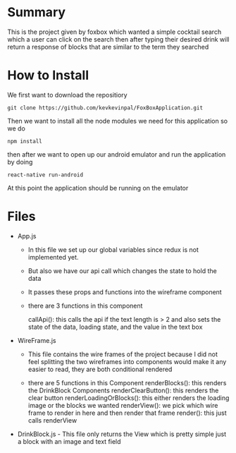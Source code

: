 # Summary
<p>This is the project given by foxbox which wanted a simple cocktail search which a user can click on the search then after typing their desired drink will return a response of blocks that are similar to the term they searched<p>
	

# How to Install
We first want to download the repositiory

`git clone https://github.com/kevkevinpal/FoxBoxApplication.git`

Then we want to install all the node modules we need for this application so we do

`npm install`

then after we want to open up our android emulator and run the application by doing

`react-native run-android`

At this point the application should be running on the emulator

# Files
 - App.js
	- In this file we set up our global variables since redux is not implemented yet.
	
	- But also we have our api call which changes the state to hold the data
		
	- It passes these props and functions into the wireframe component
		
	- there are 3 functions in this component
			<p>callApi(): this calls the api if the text length is > 2 and also sets the state of the data, loading state, and the value in the text box<p>

 - WireFrame.js
	- This file contains the wire frames of the project because I did not feel splitting the two wireframes into components would make it any easier to read, they are both conditional rendered
		 
	-  there are 5 functions in this Component
			renderBlocks(): this renders the DrinkBlock Components
			renderClearButton(): this renders the clear button
			renderLoadingOrBlocks(): this either renders the loading image or the blocks we wanted
			renderView(): we pick which wire frame to render in here and then render that frame
			render(): this just calls renderView
			
 - DrinkBlock.js
		- This file only returns the View which is pretty simple just a block with an image and text field



